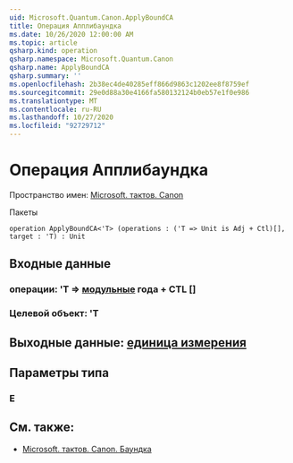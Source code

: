 ```yaml
---
uid: Microsoft.Quantum.Canon.ApplyBoundCA
title: Операция Апплибаундка
ms.date: 10/26/2020 12:00:00 AM
ms.topic: article
qsharp.kind: operation
qsharp.namespace: Microsoft.Quantum.Canon
qsharp.name: ApplyBoundCA
qsharp.summary: ''
ms.openlocfilehash: 2b38ec4de40285eff866d9863c1202ee8f8759ef
ms.sourcegitcommit: 29e0d88a30e4166fa580132124b0eb57e1f0e986
ms.translationtype: MT
ms.contentlocale: ru-RU
ms.lasthandoff: 10/27/2020
ms.locfileid: "92729712"
---
```

# <a name="applyboundca-operation"></a>Операция Апплибаундка

Пространство имен: [Microsoft. тактов. Canon](xref:Microsoft.Quantum.Canon)

Пакеты [](https://nuget.org/packages/)




```qsharp
operation ApplyBoundCA<'T> (operations : ('T => Unit is Adj + Ctl)[], target : 'T) : Unit
```


## <a name="input"></a>Входные данные

### <a name="operations--t--unit-adj--ctl"></a>операции: 'T => [модульные](xref:microsoft.quantum.lang-ref.unit) года + CTL []




### <a name="target--t"></a>Целевой объект: 'T





## <a name="output--unit"></a>Выходные данные: [единица измерения](xref:microsoft.quantum.lang-ref.unit)



## <a name="type-parameters"></a>Параметры типа

### <a name="t"></a>Е



## <a name="see-also"></a>См. также:

- [Microsoft. тактов. Canon. Баундка](xref:Microsoft.Quantum.Canon.BoundCA)
